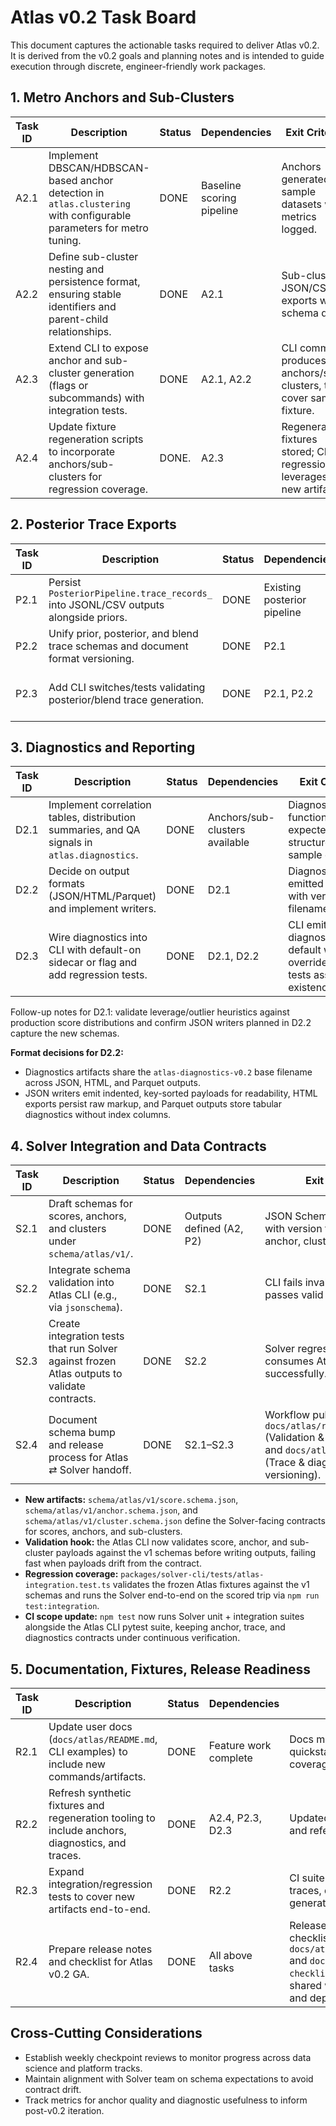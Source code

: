 # Atlas v0.2 Task Board

This document captures the actionable tasks required to deliver Atlas v0.2. It is derived from the v0.2 goals and planning notes and is intended to guide execution through discrete, engineer-friendly work packages.

## 1. Metro Anchors and Sub-Clusters

| Task ID | Description | Status | Dependencies | Exit Criteria |
| --- | --- | --- | --- | --- |
| A2.1 | Implement DBSCAN/HDBSCAN-based anchor detection in `atlas.clustering` with configurable parameters for metro tuning. | DONE | Baseline scoring pipeline | Anchors generated for sample datasets with metrics logged. |
| A2.2 | Define sub-cluster nesting and persistence format, ensuring stable identifiers and parent-child relationships. | DONE | A2.1 | Sub-cluster JSON/CSV exports with schema draft. |
| A2.3 | Extend CLI to expose anchor and sub-cluster generation (flags or subcommands) with integration tests. | DONE | A2.1, A2.2 | CLI command produces anchors/sub-clusters, tests cover sample fixture. |
| A2.4 | Update fixture regeneration scripts to incorporate anchors/sub-clusters for regression coverage. | DONE. | A2.3 | Regenerated fixtures stored; CI regression leverages new artifacts. |

## 2. Posterior Trace Exports

| Task ID | Description | Status | Dependencies | Exit Criteria |
| --- | --- | --- | --- | --- |
| P2.1 | Persist `PosteriorPipeline.trace_records_` into JSONL/CSV outputs alongside priors. | DONE | Existing posterior pipeline | Trace payloads surfaced via `PosteriorPipeline.iter_traces()` and CLI trace writers now land in trace files. |
| P2.2 | Unify prior, posterior, and blend trace schemas and document format versioning. | DONE | P2.1 | Shared schema published under `schema/atlas/v1/trace.schema.json`. |
| P2.3 | Add CLI switches/tests validating posterior/blend trace generation. | DONE | P2.1, P2.2 | Combined/posterior trace flags expose format + stage toggles; unit/integration suites cover JSONL + CSV paths. |

## 3. Diagnostics and Reporting

| Task ID | Description | Status | Dependencies | Exit Criteria |
| --- | --- | --- | --- | --- |
| D2.1 | Implement correlation tables, distribution summaries, and QA signals in `atlas.diagnostics`. | DONE | Anchors/sub-clusters available | Diagnostics functions return expected structures for sample data. |
| D2.2 | Decide on output formats (JSON/HTML/Parquet) and implement writers. | DONE | D2.1 | Diagnostics emitted to disk with versioned filenames. |
| D2.3 | Wire diagnostics into CLI with default-on sidecar or flag and add regression tests. | DONE | D2.1, D2.2 | CLI emits diagnostics by default with override flags; tests assert file existence/shape. |

Follow-up notes for D2.1: validate leverage/outlier heuristics against production score distributions and confirm JSON writers planned in D2.2 capture the new schemas.

**Format decisions for D2.2:**

- Diagnostics artifacts share the `atlas-diagnostics-v0.2` base filename across JSON, HTML, and Parquet outputs.
- JSON writers emit indented, key-sorted payloads for readability, HTML exports persist raw markup, and Parquet outputs store tabular diagnostics without index columns.

## 4. Solver Integration and Data Contracts

| Task ID | Description | Status | Dependencies | Exit Criteria |
| --- | --- | --- | --- | --- |
| S2.1 | Draft schemas for scores, anchors, and clusters under `schema/atlas/v1/`. | DONE | Outputs defined (A2, P2) | JSON Schema files merged with version tags (score, anchor, cluster). |
| S2.2 | Integrate schema validation into Atlas CLI (e.g., via `jsonschema`). | DONE | S2.1 | CLI fails invalid outputs, passes valid fixtures. |
| S2.3 | Create integration tests that run Solver against frozen Atlas outputs to validate contracts. | DONE | S2.2 | Solver regression test suite consumes Atlas outputs successfully. |
| S2.4 | Document schema bump and release process for Atlas ⇄ Solver handoff. | DONE | S2.1–S2.3 | Workflow published in `docs/atlas/releases/v0.2.md` (Validation & contract notes) and `docs/atlas/README.md` (Trace & diagnostics schema versioning). |

- **New artifacts:** `schema/atlas/v1/score.schema.json`, `schema/atlas/v1/anchor.schema.json`, and `schema/atlas/v1/cluster.schema.json` define the Solver-facing contracts for scores, anchors, and sub-clusters.
- **Validation hook:** the Atlas CLI now validates score, anchor, and sub-cluster payloads against the v1 schemas before writing outputs, failing fast when payloads drift from the contract.
- **Regression coverage:** `packages/solver-cli/tests/atlas-integration.test.ts` validates the frozen Atlas fixtures against the v1 schemas and runs the Solver end-to-end on the scored trip via `npm run test:integration`.
- **CI scope update:** `npm test` now runs Solver unit + integration suites alongside the Atlas CLI pytest suite, keeping anchor, trace, and diagnostics contracts under continuous verification.

## 5. Documentation, Fixtures, Release Readiness

| Task ID | Description | Status | Dependencies | Exit Criteria |
| --- | --- | --- | --- | --- |
| R2.1 | Update user docs (`docs/atlas/README.md`, CLI examples) to include new commands/artifacts. | DONE | Feature work complete | Docs merged with CLI quickstart, diagnostics/trace coverage, and v0.2 callouts. |
| R2.2 | Refresh synthetic fixtures and regeneration tooling to include anchors, diagnostics, and traces. | DONE | A2.4, P2.3, D2.3 | Updated fixtures versioned and referenced by tests. |
| R2.3 | Expand integration/regression tests to cover new artifacts end-to-end. | DONE | R2.2 | CI suite covers anchors, traces, diagnostics generation. |
| R2.4 | Prepare release notes and checklist for Atlas v0.2 GA. | DONE | All above tasks | Release notes and GA checklist published at `docs/atlas/releases/v0.2.md` and `docs/atlas/release-checklists/v0.2-ga.md`; shared with release manager and dependent teams. |

## Cross-Cutting Considerations

- Establish weekly checkpoint reviews to monitor progress across data science and platform tracks.
- Maintain alignment with Solver team on schema expectations to avoid contract drift.
- Track metrics for anchor quality and diagnostic usefulness to inform post-v0.2 iteration.
